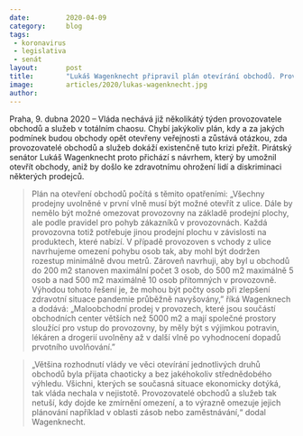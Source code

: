 ```yaml
---
date:         2020-04-09
category:     blog
tags:         
 - koronavirus
 - legislativa
 - senát
layout:       post
title:        "Lukáš Wagenknecht připravil plán otevírání obchodů. Provozovny musíme otevřít plošně, aniž by došlo k ohrožení zákazníků a diskriminaci prodejců, říká"
image:        articles/2020/lukas-wagenknecht.jpg
author:       
--- 
```



Praha, 9. dubna 2020 – Vláda nechává již několikátý týden provozovatele obchodů a služeb v totálním chaosu. Chybí jakýkoliv plán, kdy a za jakých podmínek budou obchody opět otevřeny veřejnosti a zůstává otázkou, zda provozovatelé obchodů a služeb dokáží existenčně tuto krizi přežít. Pirátský senátor Lukáš Wagenknecht proto přichází s návrhem, který by umožnil otevřít obchody, aniž by došlo ke zdravotnímu ohrožení lidí a diskriminaci některých prodejců. 

> Plán na otevření obchodů počítá s těmito opatřeními: „Všechny prodejny uvolněné v první vlně musí být možné otevřít z ulice. Dále by nemělo být možné omezovat provozovny na základě prodejní plochy, ale podle pravidel pro pohyb zákazníků v provozovnách. Každá provozovna totiž potřebuje jinou prodejní plochu v závislosti na produktech, které nabízí. V případě provozoven s vchody z ulice navrhujeme omezení pohybu osob tak, aby mohl být dodržen rozestup minimálně dvou metrů. Zároveň navrhuji, aby byl u obchodů do 200 m2 stanoven maximální počet 3 osob, do 500 m2 maximálně 5 osob a nad 500 m2 maximálně 10 osob přítomných v provozovně. Výhodou tohoto řešení je, že mohou být počty osob při zlepšení zdravotní situace pandemie průběžně navyšovány,” říká Wagenknech a dodává: „Maloobchodní prodej v provozech, které jsou součástí obchodních center větších než 5000 m2 a mají společné prostory sloužící pro vstup do provozovny, by měly být s výjimkou potravin, lékáren a drogerií uvolněny až v další vlně po vyhodnocení dopadů prvotního uvolňování.”

> „Většina rozhodnutí vlády ve věci otevírání jednotlivých druhů obchodů byla přijata chaoticky a bez jakéhokoliv střednědobého výhledu. Všichni, kterých se současná situace ekonomicky dotýká, tak vláda nechala v nejistotě. Provozovatelé obchodů a služeb tak netuší, kdy dojde ke zmírnění omezení, a to výrazně omezuje jejich plánování například v oblasti zásob nebo zaměstnávání,“ dodal Wagenknecht.


